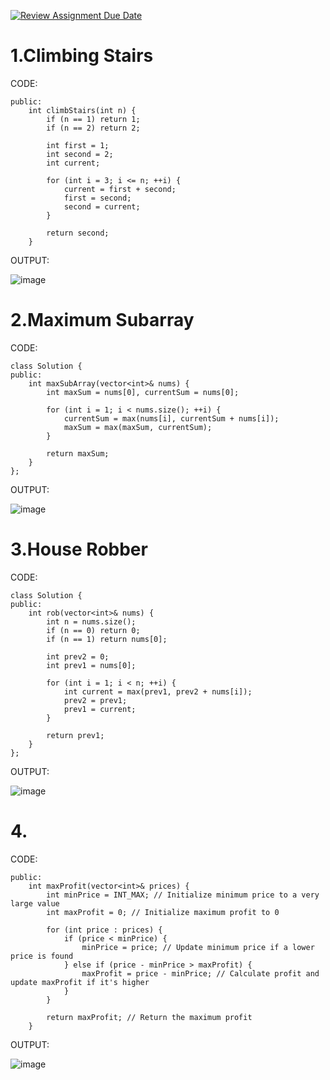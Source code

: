 [![Review Assignment Due Date](https://classroom.github.com/assets/deadline-readme-button-22041afd0340ce965d47ae6ef1cefeee28c7c493a6346c4f15d667ab976d596c.svg)](https://classroom.github.com/a/AqLe5c87)


# 1.Climbing Stairs

CODE:

```
public:
    int climbStairs(int n) {
        if (n == 1) return 1; 
        if (n == 2) return 2; 

        int first = 1; 
        int second = 2; 
        int current;

        for (int i = 3; i <= n; ++i) { 
            current = first + second; 
            first = second; 
            second = current; 
        }
        
        return second; 
    }
```
OUTPUT:

![image](https://github.com/user-attachments/assets/3c76287a-dcf4-434c-a152-6fc019dda4ea)

# 2.Maximum Subarray

CODE:

```
class Solution {
public:
    int maxSubArray(vector<int>& nums) {
        int maxSum = nums[0], currentSum = nums[0];
        
        for (int i = 1; i < nums.size(); ++i) {
            currentSum = max(nums[i], currentSum + nums[i]);
            maxSum = max(maxSum, currentSum);
        }
        
        return maxSum;
    }
};
```

OUTPUT:

![image](https://github.com/user-attachments/assets/e8bb69e3-937e-49f4-9a16-20c029115bee)

# 3.House Robber

CODE:

```
class Solution {
public:
    int rob(vector<int>& nums) {
        int n = nums.size();
        if (n == 0) return 0;          
        if (n == 1) return nums[0];    

        int prev2 = 0;                 
        int prev1 = nums[0];          

        for (int i = 1; i < n; ++i) {
            int current = max(prev1, prev2 + nums[i]);  
            prev2 = prev1;              
            prev1 = current;         
        }

        return prev1;                
    }
};
```
OUTPUT:

![image](https://github.com/user-attachments/assets/82b7a6ad-d0c4-4dad-841d-613a4e44925d)

# 4. 

CODE:

```
public:
    int maxProfit(vector<int>& prices) {
        int minPrice = INT_MAX; // Initialize minimum price to a very large value
        int maxProfit = 0; // Initialize maximum profit to 0
        
        for (int price : prices) {
            if (price < minPrice) {
                minPrice = price; // Update minimum price if a lower price is found
            } else if (price - minPrice > maxProfit) {
                maxProfit = price - minPrice; // Calculate profit and update maxProfit if it's higher
            }
        }
        
        return maxProfit; // Return the maximum profit
    }
```

OUTPUT:

![image](https://github.com/user-attachments/assets/0976898e-26c9-4291-9660-006685559a8e)



